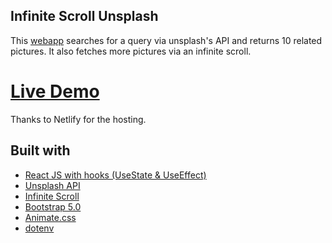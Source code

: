 ## Infinite Scroll Unsplash

This [webapp](https://resplash-infinite.netlify.app/) searches for a query via unsplash's API and returns 10 related pictures. It also fetches more pictures via an infinite scroll.

# [Live Demo](https://resplash-infinite.netlify.app/)
Thanks to Netlify for the hosting.

## Built with

- [React JS with hooks (UseState & UseEffect)](https://reactjs.org/)
- [Unsplash API](https://unsplash.com/developers)
- [Infinite Scroll](https://github.com/ankeetmaini/react-infinite-scroll-component)
- [Bootstrap 5.0](https://getbootstrap.com/)
- [Animate.css](https://animate.style/)
- [dotenv](https://github.com/motdotla/dotenv)
